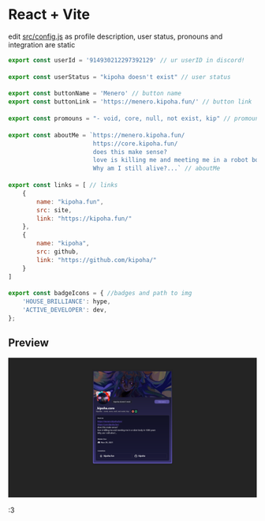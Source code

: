 # React + Vite

edit [src/config.js](./src/config.js) as profile description, user status, pronouns and integration are static
```js
export const userId = '914930212297392129' // ur userID in discord!

export const userStatus = "kipoha doesn't exist" // user status

export const buttonName = 'Menero' // button name
export const buttonLink = 'https://menero.kipoha.fun/' // button link

export const promouns = "- void, core, null, not exist, kip" // promouns

export const aboutMe = `https://menero.kipoha.fun/
                        https://core.kipoha.fun/
                        does this make sense?
                        love is killing me and meeting me in a robot body in 1000 years
                        Why am I still alive?...` // aboutMe

export const links = [ // links
    {
        name: "kipoha.fun",
        src: site,
        link: "https://kipoha.fun/"
    },
    {
        name: "kipoha",
        src: github,
        link: "https://github.com/kipoha/"
    }
]

export const badgeIcons = { //badges and path to img
    'HOUSE_BRILLIANCE': hype, 
    'ACTIVE_DEVELOPER': dev, 
};
```


## Preview
![Image alt](./preview.png)





:3
